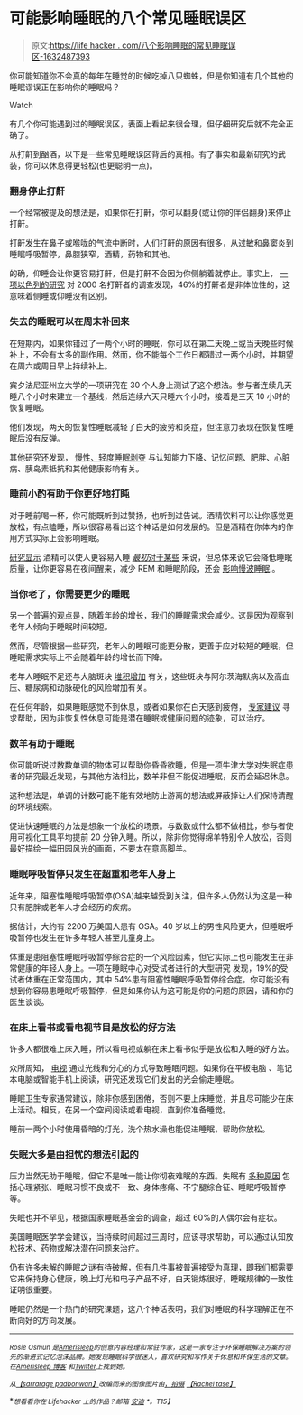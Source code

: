 # 可能影响睡眠的八个常见睡眠误区

> 原文:[https://life hacker . com/八个影响睡眠的常见睡眠误区-1632487393](https://lifehacker.com/eight-common-sleep-myths-that-can-affect-your-slumber-1632487393)

你可能知道你不会真的每年在睡觉的时候吃掉八只蜘蛛，但是你知道有几个其他的睡眠谬误正在影响你的睡眠吗？

Watch

有几个你可能遇到过的睡眠误区，表面上看起来很合理，但仔细研究后就不完全正确了。

从打鼾到酗酒，以下是一些常见睡眠误区背后的真相。有了事实和最新研究的武装，你可以休息得更轻松(也更聪明一点)。

### 翻身停止打鼾

一个经常被提及的想法是，如果你在打鼾，你可以翻身(或让你的伴侣翻身)来停止打鼾。

打鼾发生在鼻子或喉咙的气流中断时，人们打鼾的原因有很多，从过敏和鼻窦炎到睡眠呼吸暂停，鼻腔狭窄，酒精，药物和其他。

的确，仰睡会让你更容易打鼾，但是打鼾不会因为你侧躺着就停止。事实上， [一项以色列的研究](http://www.ncbi.nlm.nih.gov/pubmed/19630360) 对 2000 名打鼾者的调查发现，46%的打鼾者是非体位性的，这意味着侧睡或仰睡没有区别。

### 失去的睡眠可以在周末补回来

在短期内，如果你错过了一两个小时的睡眠，你可以在第二天晚上或当天晚些时候补上，不会有太多的副作用。然而，你不能每个工作日都错过一两个小时，并期望在周六或周日早上持续补上。

宾夕法尼亚州立大学的一项研究在 30 个人身上测试了这个想法。参与者连续几天睡八个小时来建立一个基线，然后连续六天只睡六个小时，接着是三天 10 小时的恢复睡眠。

他们发现，两天的恢复性睡眠减轻了白天的疲劳和炎症，但注意力表现在恢复性睡眠后没有反弹。

其他研究还发现， [慢性、轻度睡眠剥夺](https://lifehacker.com/sleeping-in-on-the-weekend-will-not-help-you-catch-up-5943317) 与认知能力下降、记忆问题、肥胖、心脏病、胰岛素抵抗和其他健康影响有关。

### 睡前小酌有助于你更好地打盹

对于睡前喝一杯，你可能既听到过赞扬，也听到过告诫。酒精饮料可以让你感觉更放松，有点瞌睡，所以很容易看出这个神话是如何发展的。但是酒精在你体内的作用方式实际上会影响睡眠。

[研究显示](http://www.ncbi.nlm.nih.gov/pubmed/23347102) 酒精可以使人更容易入睡 [*最初*对于某些](https://lifehacker.com/avoid-booze-before-bed-to-stop-snoring-5860023) 来说，但总体来说它会降低睡眠质量，让你更容易在夜间醒来，减少 REM 和睡眠阶段，还会 [影响慢波睡眠](http://lifehacker.com/drink-non-alcoholic-beer-for-better-sleep-1546374019) 。

### 当你老了，你需要更少的睡眠

另一个普遍的观点是，随着年龄的增长，我们的睡眠需求会减少。这是因为观察到老年人倾向于睡眠时间较短。

然而，尽管根据一些研究，老年人的睡眠可能更分散，更善于应对较短的睡眠，但睡眠需求实际上不会随着年龄的增长而下降。

老年人睡眠不足还与大脑斑块 [堆积增加](http://archneur.jamanetwork.com/article.aspx?articleid=1788611) 有关，这些斑块与阿尔茨海默病以及高血压、糖尿病和动脉硬化的风险增加有关。

在任何年龄，如果睡眠感觉不到休息，或者如果你在白天感到疲倦， [专家建议](http://www.nhlbi.nih.gov/health/health-topics/topics/sdd/printall-index.html) 寻求帮助，因为非恢复性休息可能是潜在睡眠或健康问题的迹象，可以治疗。

### 数羊有助于睡眠

你可能听说过数数单调的物体可以帮助你昏昏欲睡，但是一项牛津大学对失眠症患者的研究最近发现，与其他方法相比，数羊非但不能促进睡眠，反而会延迟休息。

这种想法是，单调的计数可能不能有效地防止游离的想法或屏蔽掉让人们保持清醒的环境线索。

促进快速睡眠的方法是想象一个放松的场景。与数数或什么都不做相比，参与者使用可视化工具平均提前 20 分钟入睡。所以，除非你觉得绵羊特别令人放松，否则最好描绘一幅田园风光的画面，不要太在意高脚羊。

### 睡眠呼吸暂停只发生在超重和老年人身上

近年来，阻塞性睡眠呼吸暂停(OSA)越来越受到关注，但许多人仍然认为这是一种只有肥胖或老年人才会经历的疾病。

据估计，大约有 2200 万美国人患有 OSA。40 岁以上的男性风险更大，但睡眠呼吸暂停也发生在许多年轻人甚至儿童身上。

体重是患阻塞性睡眠呼吸暂停综合症的一个风险因素，但它实际上也可能发生在非常健康的年轻人身上。一项在睡眠中心对受试者进行的大型研究 发现，19%的受试者体重在正常范围内，其中 54%患有阻塞性睡眠呼吸暂停综合症。你可能没有想到你容易患睡眠呼吸暂停，但是如果你认为这可能是你的问题的原因，请和你的医生谈谈。

### 在床上看书或看电视节目是放松的好方法

许多人都很难上床入睡，所以看电视或躺在床上看书似乎是放松和入睡的好方法。

众所周知， [电视](http://sleepfoundation.org/sleep-news/lights-out-good-nights-sleep) 通过光线和分心的方式导致睡眠问题。如果你在平板电脑 、笔记本电脑或智能手机上阅读，研究还发现它们发出的光会偷走睡眠。

睡眠卫生专家通常建议，除非你感到困倦，否则不要上床睡觉，并且尽可能少在床上活动。相反，在另一个空间阅读或看电视，直到你准备睡觉。

睡前一两个小时使用昏暗的灯光，洗个热水澡也能促进睡眠，帮助你放松。

### 失眠大多是由担忧的想法引起的

压力当然无助于睡眠，但它不是唯一能让你彻夜难眠的东西。失眠有 [多种原因](http://www.mayoclinic.org/diseases-conditions/insomnia/basics/causes/con-20024293) 包括心理紧张、睡眠习惯不良或不一致、身体疼痛、不宁腿综合征、睡眠呼吸暂停等。

失眠也并不罕见，根据国家睡眠基金会的调查，超过 60%的人偶尔会有症状。

美国睡眠医学学会建议，当持续时间超过三周时，应该寻求帮助，可以通过认知放松技术、药物或解决潜在问题来治疗。

仍有许多未解的睡眠之谜有待破解，但有几件事被普遍接受为真理，即我们都需要它来保持身心健康，晚上灯光和电子产品不好，白天锻炼很好，睡眠规律的一致性证明很重要。

睡眠仍然是一个热门的研究课题，这八个神话表明，我们对睡眠的科学理解正在不断向好的方向发展。

* * *

<small>*Rosie Osmun 是*</small>[<small>*Amerisleep*</small>](http://www.amerisleep.com)<small>*的创意内容经理和常驻作家，这是一家专注于环保睡眠解决方案的领先的渐进式记忆泡沫品牌。她发现睡眠科学很迷人，喜欢研究和写作关于休息和环保生活的文章。在*</small>[<small>*Amerisleep 博客*</small>](http://www.amerisleep.com/blog/) <small>*和*</small>[<small>*Twitter*</small>](https://twitter.com/RosieOsmun)<small>*上找到她。*</small>

<small>*从*</small>[<small>*【sarrarage padbonwan】*</small>](http://www.shutterstock.com/pic.mhtml?id=192628304&src=id)<small>*改编而来的图像图片由*</small>[<small></small>*<small>*，*拍摄</small>*](https://www.flickr.com/photos/aidras/5230811230) *[<small>*【Rachel tase】*</small>](https://www.flickr.com/photos/11921146@N03/6835825332/)*

**<small>*想看看你在 Lifehacker 上的作品？邮箱*</small> [<small>*安迪*</small>](mailto:andy@lifehacker.com) <small>*。*T15】</small>**